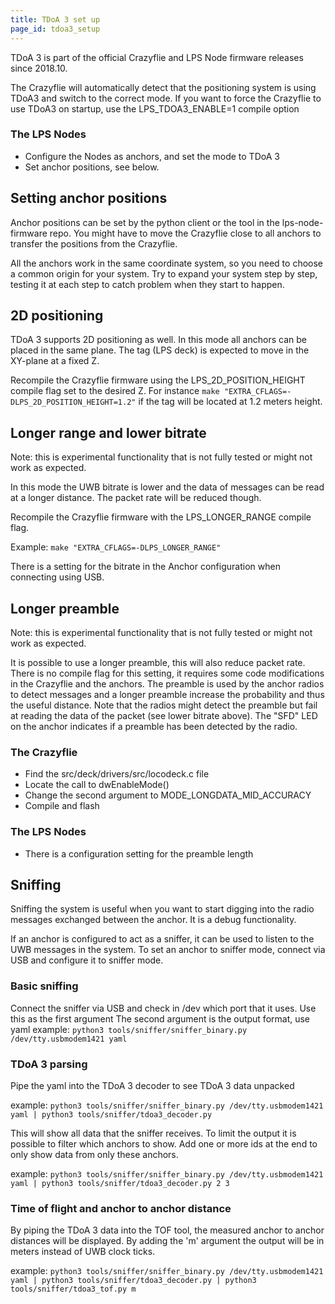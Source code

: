 ```yaml
---
title: TDoA 3 set up
page_id: tdoa3_setup
---
```



TDoA 3 is part of the official Crazyflie and LPS Node firmware releases
since 2018.10.

The Crazyflie will automatically detect that the positioning system is
using TDoA3 and switch to the correct mode. If you want to force the
Crazyflie to use TDoA3 on startup, use the LPS\_TDOA3\_ENABLE=1 compile
option

### The LPS Nodes

-   Configure the Nodes as anchors, and set the mode to TDoA 3
-   Set anchor positions, see below.

Setting anchor positions
------------------------

Anchor positions can be set by the python client or the tool in the
lps-node-firmware repo. You might have to move the Crazyflie close to
all anchors to transfer the positions from the Crazyflie.

All the anchors work in the same coordinate system, so you need to
choose a common origin for your system. Try to expand your system step
by step, testing it at each step to catch problem when they start to
happen.

2D positioning
--------------

TDoA 3 supports 2D positioning as well. In this mode all anchors can be
placed in the same plane. The tag (LPS deck) is expected to move in the
XY-plane at a fixed Z.

Recompile the Crazyflie firmware using the LPS\_2D\_POSITION\_HEIGHT
compile flag set to the desired Z. For instance
`make "EXTRA_CFLAGS=-DLPS_2D_POSITION_HEIGHT=1.2"` if the tag will be
located at 1.2 meters height.

Longer range and lower bitrate
------------------------------

Note: this is experimental functionality that is not fully tested or
might not work as expected.

In this mode the UWB bitrate is lower and the data of messages can be
read at a longer distance. The packet rate will be reduced though.

Recompile the Crazyflie firmware with the LPS\_LONGER\_RANGE compile
flag.

Example: `make "EXTRA_CFLAGS=-DLPS_LONGER_RANGE"`

There is a setting for the bitrate in the Anchor configuration when
connecting using USB.

Longer preamble
---------------

Note: this is experimental functionality that is not fully tested or
might not work as expected.

It is possible to use a longer preamble, this will also reduce packet
rate. There is no compile flag for this setting, it requires some code
modifications in the Crazyflie and the anchors. The preamble is used by
the anchor radios to detect messages and a longer preamble increase the
probability and thus the useful distance. Note that the radios might
detect the preamble but fail at reading the data of the packet (see
lower bitrate above). The \"SFD\" LED on the anchor indicates if a
preamble has been detected by the radio.

### The Crazyflie

-   Find the src/deck/drivers/src/locodeck.c file
-   Locate the call to dwEnableMode()
-   Change the second argument to MODE\_LONGDATA\_MID\_ACCURACY
-   Compile and flash

### The LPS Nodes

-   There is a configuration setting for the preamble length

Sniffing
--------

Sniffing the system is useful when you want to start digging into the
radio messages exchanged between the anchor. It is a debug
functionality.

If an anchor is configured to act as a sniffer, it can be used to listen
to the UWB messages in the system. To set an anchor to sniffer mode,
connect via USB and configure it to sniffer mode.

### Basic sniffing

Connect the sniffer via USB and check in /dev which port that it uses.
Use this as the first argument The second argument is the output format,
use yaml example:
`python3 tools/sniffer/sniffer_binary.py /dev/tty.usbmodem1421 yaml`

### TDoA 3 parsing

Pipe the yaml into the TDoA 3 decoder to see TDoA 3 data unpacked

example:
`python3 tools/sniffer/sniffer_binary.py /dev/tty.usbmodem1421 yaml | python3 tools/sniffer/tdoa3_decoder.py`

This will show all data that the sniffer receives. To limit the output
it is possible to filter which anchors to show. Add one or more ids at
the end to only show data from only these anchors.

example:
`python3 tools/sniffer/sniffer_binary.py /dev/tty.usbmodem1421 yaml | python3 tools/sniffer/tdoa3_decoder.py 2 3`

### Time of flight and anchor to anchor distance

By piping the TDoA 3 data into the TOF tool, the measured anchor to
anchor distances will be displayed. By adding the \'m\' argument the
output will be in meters instead of UWB clock ticks.

example:
`python3 tools/sniffer/sniffer_binary.py /dev/tty.usbmodem1421 yaml | python3 tools/sniffer/tdoa3_decoder.py | python3 tools/sniffer/tdoa3_tof.py m`

